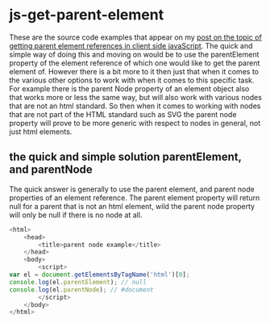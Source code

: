 # js-get-parent-element

These are the source code examples that appear on my [post on the topic of getting parent element references in client side javaScript](https://dustinpfister.github.io/2019/02/21/js-get-parent-element/). The quick and simple way of doing this and moving on would be to use the parentElement property of the element reference of which one would like to get the parent element of. However there is a bit more to it then just that when it comes to the various other options to work with when it comes to this specific task. For example there is the parent Node property of an element object also that works more or less the same way, but will also work with various nodes that are not an html standard. So then when it comes to working with nodes that are not part of the HTML standard such as SVG the parent node property will prove to be more generic with respect to nodes in general, not just html elements.


## the quick and simple solution parentElement, and parentNode

The quick answer is generally to use the parent element, and parent node properties of an element reference. The parent element property will return null for a parent that is not an html element, wild the parent node property will only be null if there is no node at all.

```js
<html>
    <head>
        <title>parent node example</title>
    </head>
    <body>
        <script>
var el = document.getElementsByTagName('html')[0];
console.log(el.parentElement); // null
console.log(el.parentNode); // #document
        </script>
    </body>
</html>
```